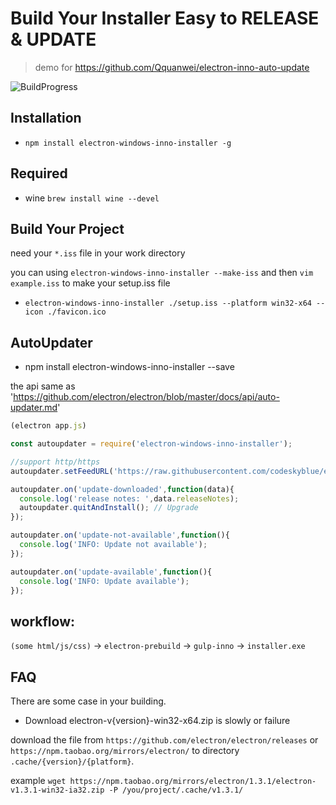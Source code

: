 # Build Your Installer Easy to RELEASE & UPDATE

> demo for https://github.com/Qquanwei/electron-inno-auto-update

![BuildProgress](https://www.github.com/{user}/{repo}/raw/master/build.gif)
## Installation

* `npm install electron-windows-inno-installer -g`


## Required

* wine `brew install wine --devel`

## Build Your Project

need your `*.iss` file in your work directory

you can using `electron-windows-inno-installer --make-iss` and then `vim example.iss` to make your setup.iss file

* `electron-windows-inno-installer ./setup.iss --platform win32-x64 --icon ./favicon.ico`


## AutoUpdater


* npm install electron-windows-inno-installer --save

the api same as 'https://github.com/electron/electron/blob/master/docs/api/auto-updater.md'

```javascript
(electron app.js)

const autoupdater = require('electron-windows-inno-installer');

//support http/https 
autoupdater.setFeedURL('https://raw.githubusercontent.com/codeskyblue/electron-quick-start/master/example-feed.json'); 

autoupdater.on('update-downloaded',function(data){
  console.log('release notes: ',data.releaseNotes);
  autoupdater.quitAndInstall(); // Upgrade
});

autoupdater.on('update-not-available',function(){
  console.log('INFO: Update not available');
});

autoupdater.on('update-available',function(){
  console.log('INFO: Update available');
});


```


## workflow:

`(some html/js/css)` -> `electron-prebuild`  -> `gulp-inno` -> `installer.exe`


## FAQ

  There are some case in your building.

* Download electron-v{version}-win32-x64.zip is slowly or failure

download the file from `https://github.com/electron/electron/releases` or `https://npm.taobao.org/mirrors/electron/` to directory `.cache/{version}/{platform}`.

example `wget https://npm.taobao.org/mirrors/electron/1.3.1/electron-v1.3.1-win32-ia32.zip -P /you/project/.cache/v1.3.1/`

